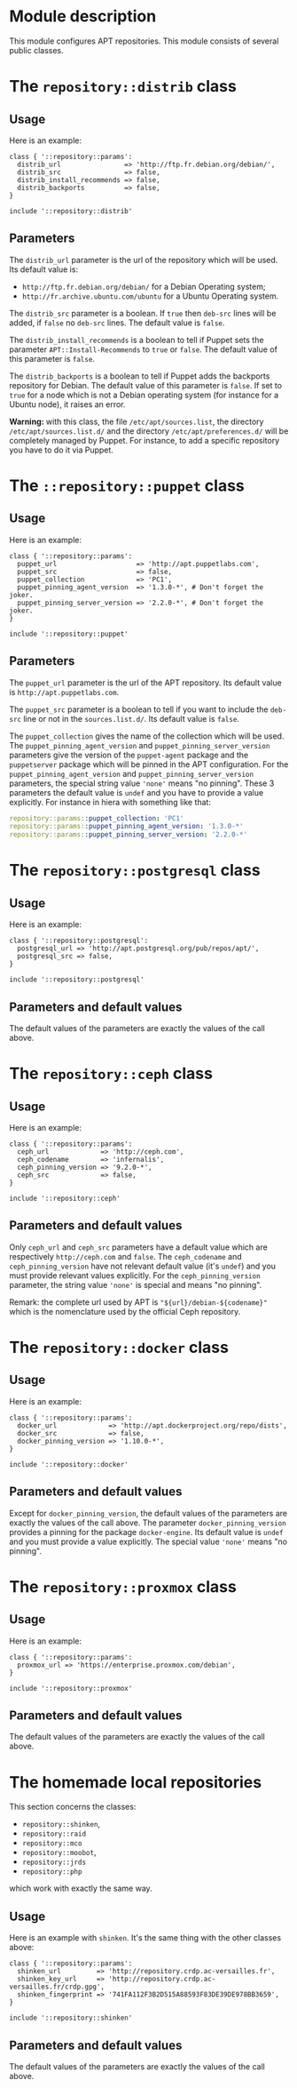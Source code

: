 # Module description

This module configures APT repositories. This module
consists of several public classes.




# The `repository::distrib` class

## Usage

Here is an example:

```puppet
class { '::repository::params':
  distrib_url                => 'http://ftp.fr.debian.org/debian/',
  distrib_src                => false,
  distrib_install_recommends => false,
  distrib_backports          => false,
}

include '::repository::distrib'
```

## Parameters

The `distrib_url` parameter is the url of the repository
which will be used. Its default value is:

* `http://ftp.fr.debian.org/debian/` for a Debian Operating system;
* `http://fr.archive.ubuntu.com/ubuntu` for a Ubuntu Operating system.

The `distrib_src` parameter is a boolean. If `true` then `deb-src`
lines will be added, if `false` no `deb-src` lines. The
default value is `false`.

The `distrib_install_recommends` is a boolean to tell if Puppet
sets the parameter `APT::Install-Recommends` to `true`
or `false`. The default value of this parameter is `false`.

The `distrib_backports` is a boolean to tell if Puppet
adds the backports repository for Debian. The default value
of this parameter is `false`. If set to `true` for a node which
is not a Debian operating system (for instance for a Ubuntu node),
it raises an error.

**Warning:** with this class, the file `/etc/apt/sources.list`,
the directory `/etc/apt/sources.list.d/` and the directory
`/etc/apt/preferences.d/` will be completely managed by Puppet.
For instance, to add a specific repository you have to do it
via Puppet.




# The `::repository::puppet` class

## Usage

Here is an example:

```puppet
class { '::repository::params':
  puppet_url                    => 'http://apt.puppetlabs.com',
  puppet_src                    => false,
  puppet_collection             => 'PC1',
  puppet_pinning_agent_version  => '1.3.0-*', # Don't forget the joker.
  puppet_pinning_server_version => '2.2.0-*', # Don't forget the joker.
}

include '::repository::puppet'
```

## Parameters

The `puppet_url` parameter is the url of the APT repository.
Its default value is `http://apt.puppetlabs.com`.

The `puppet_src` parameter is a boolean to tell if you
want to include the `deb-src` line or not in the
`sources.list.d/`. Its default value is `false`.

The `puppet_collection` gives the name of the collection
which will be used. The `puppet_pinning_agent_version` and
`puppet_pinning_server_version` parameters give the version
of the `puppet-agent` package and the `puppetserver` package
which will be pinned in the APT configuration. For the
`puppet_pinning_agent_version` and
`puppet_pinning_server_version` parameters, the special
string value `'none'` means "no pinning". These 3 parameters
the default value is `undef` and you have to provide a value
explicitly. For instance in hiera with something like that:

```yaml
repository::params::puppet_collection: 'PC1'
repository::params::puppet_pinning_agent_version: '1.3.0-*'
repository::params::puppet_pinning_server_version: '2.2.0-*'
```




# The `repository::postgresql` class

## Usage

Here is an example:

```puppet
class { '::repository::postgresql':
  postgresql_url => 'http://apt.postgresql.org/pub/repos/apt/',
  postgresql_src => false,
}

include '::repository::postgresql'
```

## Parameters and default values

The default values of the parameters are exactly
the values of the call above.




# The `repository::ceph` class

## Usage

Here is an example:

```puppet
class { '::repository::params':
  ceph_url             => 'http://ceph.com',
  ceph_codename        => 'infernalis',
  ceph_pinning_version => '9.2.0-*',
  ceph_src             => false,
}

include '::repository::ceph'
```

## Parameters and default values

Only `ceph_url` and `ceph_src` parameters have a default
value which are respectively `http://ceph.com` and `false`.
The `ceph_codename` and `ceph_pinning_version` have not
relevant default value (it's `undef`) and you must provide
relevant values explicitly. For the `ceph_pinning_version`
parameter, the string value `'none'` is special and means
"no pinning".

Remark: the complete url used by APT is
`"${url}/debian-${codename}"` which is the nomenclature used
by the official Ceph repository.




# The `repository::docker` class

## Usage

Here is an example:

```puppet
class { '::repository::params':
  docker_url             => 'http://apt.dockerproject.org/repo/dists',
  docker_src             => false,
  docker_pinning_version => '1.10.0-*',
}

include '::repository::docker'
```

## Parameters and default values

Except for `docker_pinning_version`, the default values of
the parameters are exactly the values of the call above. The
parameter `docker_pinning_version` provides a pinning for
the package `docker-engine`. Its default value is `undef`
and you must provide a value explicitly. The special value
`'none'` means "no pinning".




# The `repository::proxmox` class

## Usage

Here is an example:

```puppet
class { '::repository::params':
  proxmox_url => 'https://enterprise.proxmox.com/debian',
}

include '::repository::proxmox'
```

## Parameters and default values

The default values of the parameters are exactly
the values of the call above.




# The homemade local repositories

This section concerns the classes:

- `repository::shinken`,
- `repository::raid`
- `repository::mco`
- `repository::moobot`,
- `repository::jrds`
- `repository::php`

which work with exactly the same way.

## Usage

Here is an example with `shinken`. It's the same thing with
the other classes above:

```puppet
class { '::repository::params':
  shinken_url         => 'http://repository.crdp.ac-versailles.fr',
  shinken_key_url     => 'http://repository.crdp.ac-versailles.fr/crdp.gpg',
  shinken_fingerprint => '741FA112F3B2D515A88593F83DE39DE978BB3659',
}

include '::repository::shinken'
```

## Parameters and default values

The default values of the parameters are exactly
the values of the call above.




